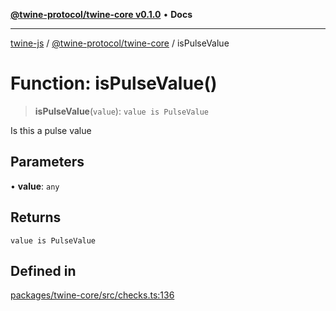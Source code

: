 [**@twine-protocol/twine-core v0.1.0**](../index.md) • **Docs**

***

[twine-js](../../../index.md) / [@twine-protocol/twine-core](../index.md) / isPulseValue

# Function: isPulseValue()

> **isPulseValue**(`value`): `value is PulseValue`

Is this a pulse value

## Parameters

• **value**: `any`

## Returns

`value is PulseValue`

## Defined in

[packages/twine-core/src/checks.ts:136](https://github.com/twine-protocol/twine-js/blob/afcd6a4191783e38a824b15e0910dbcaa4196a95/packages/twine-core/src/checks.ts#L136)
